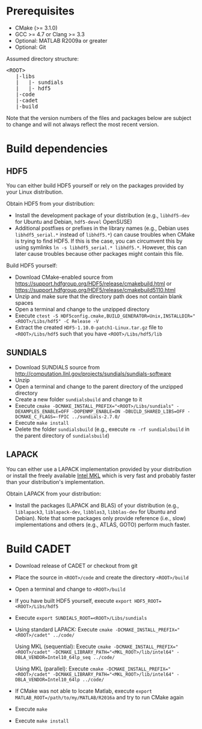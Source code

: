 # Prerequisites

* CMake (>= 3.1.0)
* GCC >= 4.7 or Clang >= 3.3
* Optional: MATLAB R2009a or greater
* Optional: Git

Assumed directory structure:

<pre>
&lt;ROOT&gt;
   |-libs
   |   |- sundials
   |   |- hdf5
   |-code
   |-cadet
   |-build
</pre>

Note that the version numbers of the files and packages below are subject to change and will not always reflect the most recent version.

# Build dependencies

## HDF5

You can either build HDF5 yourself or rely on the packages provided by your Linux distribution.

Obtain HDF5 from your distribution:
* Install the development package of your distribution (e.g., `libhdf5-dev` for Ubuntu and Debian, `hdf5-devel` OpenSUSE)
* Additional postfixes or prefixes in the library names (e.g., Debian uses `libhdf5_serial.*` instead of `libhdf5.*`) can cause troubles when CMake is trying to find HDF5. If this is the case, you can circumvent this by using symlinks `ln -s libhdf5_serial.* libhdf5.*`. However, this can later cause troubles because other packages might contain this file.

Build HDF5 yourself:
* Download CMake-enabled source from https://support.hdfgroup.org/HDF5/release/cmakebuild.html or https://support.hdfgroup.org/HDF5/release/cmakebuild5110.html
* Unzip and make sure that the directory path does not contain blank spaces
* Open a terminal and change to the unzipped directory
* Execute `ctest -S HDF5config.cmake,BUILD_GENERATOR=Unix,INSTALLDIR="<ROOT>/Libs/hdf5" -C Release -V`
* Extract the created `HDF5-1.10.0-patch1-Linux.tar.gz` file to `<ROOT>/Libs/hdf5` such that you have `<ROOT>/Libs/hdf5/lib`

## SUNDIALS

* Download SUNDIALS source from http://computation.llnl.gov/projects/sundials/sundials-software
* Unzip
* Open a terminal and change to the parent directory of the unzipped directory
* Create a new folder `sundialsbuild` and change to it
* Execute `cmake -DCMAKE_INSTALL_PREFIX="<ROOT>/Libs/sundials" -DEXAMPLES_ENABLE=OFF -DOPENMP_ENABLE=ON -DBUILD_SHARED_LIBS=OFF -DCMAKE_C_FLAGS=-fPIC ../sundials-2.7.0/`
* Execute `make install`
* Delete the folder `sundialsbuild` (e.g., execute `rm -rf sundialsbuild` in the parent directory of `sundialsbuild`)

## LAPACK

You can either use a LAPACK implementation provided by your distribution or install the freely available [Intel MKL](https://software.intel.com/sites/campaigns/nest/) which is very fast and probably faster than your distribution's implementation.

Obtain LAPACK from your distribution:
* Install the packages (LAPACK and BLAS) of your distribution (e.g., `liblapack3`, `liblapack-dev`, `libblas3`, `libblas-dev` for Ubuntu and Debian). Note that some packages only provide reference (i.e., slow) implementations and others (e.g., ATLAS, GOTO) perform much faster.

# Build CADET

* Download release of CADET or checkout from git
* Place the source in `<ROOT>/code` and create the directory `<ROOT>/build`
* Open a terminal and change to `<ROOT>/build`
* If you have built HDF5 yourself, execute `export HDF5_ROOT=<ROOT>/Libs/hdf5`
* Execute `export SUNDIALS_ROOT=<ROOT>/Libs/sundials`
* Using standard LAPACK: Execute `cmake -DCMAKE_INSTALL_PREFIX="<ROOT>/cadet" ../code/`
 
    Using MKL (sequential): Execute `cmake -DCMAKE_INSTALL_PREFIX="<ROOT>/cadet" -DCMAKE_LIBRARY_PATH="<MKL_ROOT>/lib/intel64" -DBLA_VENDOR=Intel10_64lp_seq ../code/`
 
    Using MKL (parallel): Execute `cmake -DCMAKE_INSTALL_PREFIX="<ROOT>/cadet" -DCMAKE_LIBRARY_PATH="<MKL_ROOT>/lib/intel64" -DBLA_VENDOR=Intel10_64lp ../code/`
* If CMake was not able to locate Matlab, execute `export MATLAB_ROOT=/path/to/my/MATLAB/R2016a` and try to run CMake again
* Execute `make`
* Execute `make install`

